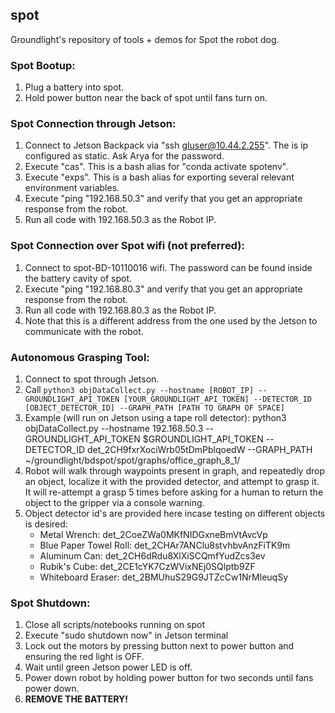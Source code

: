 ## spot
Groundlight's repository of tools + demos for Spot the robot dog.

### Spot Bootup:
1. Plug a battery into spot.
2. Hold power button near the back of spot until fans turn on.

### Spot Connection through Jetson:
1. Connect to Jetson Backpack via "ssh gluser@10.44.2.255". The is ip configured as static. Ask Arya for the password.
2. Execute "cas". This is a bash alias for "conda activate spotenv".
3. Execute "exps". This is a bash alias for exporting several relevant environment variables.
4. Execute "ping "192.168.50.3" and verify that you get an appropriate response from the robot.
5. Run all code with 192.168.50.3 as the Robot IP.

### Spot Connection over Spot wifi (not preferred):
1. Connect to spot-BD-10110016 wifi. The password can be found inside the battery cavity of spot.
2. Execute "ping "192.168.80.3" and verify that you get an appropriate response from the robot.
3. Run all code with 192.168.80.3 as the Robot IP.
4. Note that this is a different address from the one used by the Jetson to communicate with the robot.

### Autonomous Grasping Tool:
1. Connect to spot through Jetson.
2. Call ```python3 objDataCollect.py --hostname [ROBOT_IP] --GROUNDLIGHT_API_TOKEN [YOUR_GROUNDLIGHT_API_TOKEN] --DETECTOR_ID [OBJECT_DETECTOR_ID] --GRAPH_PATH [PATH TO GRAPH OF SPACE]```
3. Example (will run on Jetson using a tape roll detector): python3 objDataCollect.py --hostname 192.168.50.3 --GROUNDLIGHT_API_TOKEN $GROUNDLIGHT_API_TOKEN --DETECTOR_ID det_2CH9fxrXociWrb05tDmPblqoedW --GRAPH_PATH ~/groundlight/bdspot/spot/graphs/office_graph_8_1/
4. Robot will walk through waypoints present in graph, and repeatedly drop an object, localize it with the provided detector, and attempt to grasp it. It will re-attempt a grasp 5 times before asking for a human to return the object to the gripper via a console warning.
5. Object detector id's are provided here incase testing on different objects is desired:
    - Metal Wrench: det_2CoeZWa0MKfNIDGxneBmVtAvcVp
    - Blue Paper Towel Roll: det_2CHAr7ANClu8stvhbvAnzFiTK9m
    - Aluminum Can: det_2CH6dRdu8XlXiSCQmfYudZcs3ev
    - Rubik's Cube: det_2CE1cYK7CzWVixNEj0SQlptb9ZF
    - Whiteboard Eraser: det_2BMUhuS29G9JTZcCw1NrMleuqSy
    

### Spot Shutdown:
1. Close all scripts/notebooks running on spot 
2. Execute "sudo shutdown now" in Jetson terminal
3. Lock out the motors by pressing button next to power button and ensuring the red light is OFF.
4. Wait until green Jetson power LED is off.
4. Power down robot by holding power button for two seconds until fans power down.
5. **REMOVE THE BATTERY!**

